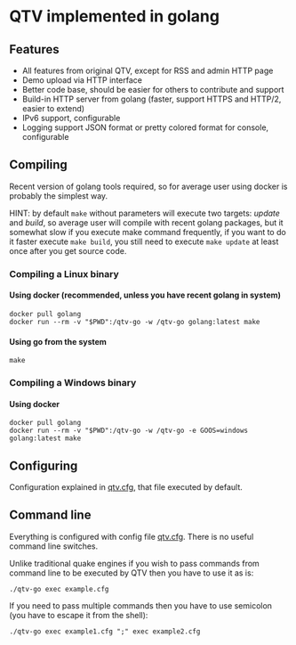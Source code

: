 # QTV implemented in golang

## Features

* All features from original QTV, except for RSS and admin HTTP page
* Demo upload via HTTP interface
* Better code base, should be easier for others to contribute and support
* Build-in HTTP server from golang (faster, support HTTPS and HTTP/2, easier to extend)
* IPv6 support, configurable
* Logging support JSON format or pretty colored format for console, configurable

## Compiling
Recent version of golang tools required, so for average user
using docker is probably the simplest way.

HINT: by default `make` without parameters will execute
two targets: *update* and *build*, so average user will compile with recent golang packages,
but it somewhat slow if you execute make command frequently,
if you want to do it faster execute `make build`, you still need to execute `make update` at least once after you get source code.

### Compiling a Linux binary

#### Using docker (recommended, unless you have recent golang in system)
```
docker pull golang
docker run --rm -v "$PWD":/qtv-go -w /qtv-go golang:latest make
```

#### Using go from the system
```
make
```

### Compiling a Windows binary

#### Using docker
```
docker pull golang
docker run --rm -v "$PWD":/qtv-go -w /qtv-go -e GOOS=windows golang:latest make
```

## Configuring
Configuration explained in [qtv.cfg](qtv/qtv.cfg), that file executed by default.

## Command line
Everything is configured with config file [qtv.cfg](qtv/qtv.cfg).
There is no useful command line switches.

Unlike traditional quake engines if you wish to pass commands
from command line to be executed by QTV then you have to use it as is:
```
./qtv-go exec example.cfg
```
If you need to pass multiple commands then you have to use semicolon (you have to escape it from the shell):
```
./qtv-go exec example1.cfg ";" exec example2.cfg
```
